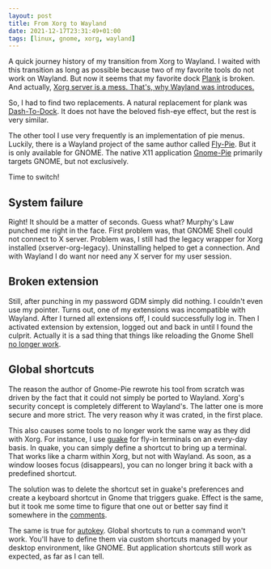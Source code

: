 ```yaml
---
layout: post
title: From Xorg to Wayland
date: 2021-12-17T23:31:49+01:00
tags: [linux, gnome, xorg, wayland]
---
```


A quick journey history of my transition from Xorg to Wayland. I waited with this transition as long as possible because two of my favorite tools do not work on 
Wayland. But now it seems that my favorite dock [Plank](https://github.com/ricotz/plank) is broken. And actually, [Xorg server is a mess. That's, why Wayland was
introduces.](https://wayland.freedesktop.org/faq)

So, I had to find two replacements. A natural replacement for plank was [Dash-To-Dock](https://extensions.gnome.org/extension/307/dash-to-dock/). It does not 
have the beloved fish-eye effect, but the rest is very similar. 

The other tool I use very frequently is an implementation of pie menus. Luckily, there is a Wayland project of the same author called [Fly-Pie](https://extensions.gnome.org/extension/3433/fly-pie/).
But it is only available for GNOME. The native X11 application [Gnome-Pie](https://github.com/Schneegans/Gnome-Pie) primarily targets GNOME, but not exclusively.

Time to switch!

## System failure

Right! It should be a matter of seconds. Guess what? Murphy's Law punched me right in the face. First problem was, that GNOME Shell
could not connect to X server. Problem was, I still had the legacy wrapper for Xorg installed (xserver-org-legacy). Uninstalling helped to get a connection. And 
with Wayland I do want nor need any X server for my user session.

## Broken extension

Still, after punching in my password GDM simply did nothing. I couldn't even use my pointer.
Turns out, one of my extensions was incompatible with Wayland. After I turned all extensions off, I could successfully log in. Then I activated extension 
by extension, logged out and back in until I found the culprit. Actually it is a sad thing that things like reloading the Gnome Shell [no longer work](https://mail.gnome.org/archives/commits-list/2015-March/msg01019.html).

## Global shortcuts

The reason the author of Gnome-Pie rewrote his tool from scratch was driven by the fact that it could not simply be ported to Wayland. Xorg's security concept is
completely different to Wayland's. The latter one is more secure and more strict. The very reason why it was crated, in the first place.



This also causes some tools to no longer work the same way as they did with Xorg. For instance, I use [guake](https://github.com/Guake/guake) for fly-in terminals 
on an every-day basis. In quake, you can simply define a shortcut to bring up a terminal. That works like a charm within Xorg, but not with Wayland. As soon, as 
a window looses focus (disappears), you can no longer bring it back with a predefined shortcut.

The solution was to delete the shortcut set in guake's preferences and create a keyboard shortcut in Gnome that triggers guake. Effect is the same, but it took me 
some time to figure that one out or better say find it somewhere in the [comments](https://github.com/Guake/guake/issues/1642).

The same is true for [autokey](https://github.com/autokey/autokey). Global shortcuts to run a command won't work. You'll have to define them via custom shortcuts 
managed by your desktop environment, like GNOME. But application shortcuts still work as expected, as far as I can tell.
